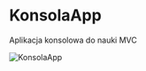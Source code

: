 # KonsolaApp
Aplikacja konsolowa do nauki MVC

![KonsolaApp](https://user-images.githubusercontent.com/63736928/235371811-91ea9b29-64b7-4d80-af2d-45447ebcdd4f.jpg)
